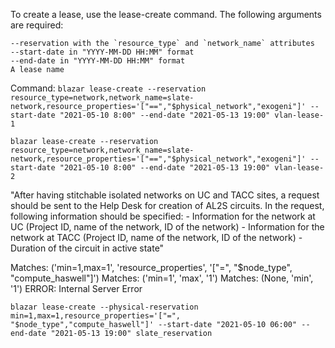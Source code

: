 
To create a lease, use the lease-create command. The following arguments are required:

    --reservation with the `resource_type` and `network_name` attributes
    --start-date in "YYYY-MM-DD HH:MM" format
    --end-date in "YYYY-MM-DD HH:MM" format
    A lease name


Command:
`blazar lease-create --reservation resource_type=network,network_name=slate-network,resource_properties='["==","$physical_network","exogeni"]' --start-date "2021-05-10 8:00" --end-date "2021-05-13 19:00" vlan-lease-1`

`blazar lease-create --reservation resource_type=network,network_name=slate-network,resource_properties='["==","$physical_network","exogeni"]' --start-date "2021-05-10 8:00" --end-date "2021-05-13 19:00" vlan-lease-2`



"After having stitchable isolated networks on UC and TACC sites, a request should be sent to the Help Desk for creation of AL2S circuits. In the request, following information should be specified: - Information for the network at UC (Project ID, name of the network, ID of the network) - Information for the network at TACC (Project ID, name of the network, ID of the network) - Duration of the circuit in active state"


Matches: ('min=1,max=1', 'resource_properties', '["=", "$node_type", "compute_haswell"]')
Matches: ('min=1', 'max', '1')
Matches: (None, 'min', '1')
ERROR: Internal Server Error


`blazar lease-create --physical-reservation min=1,max=1,resource_properties='["=", "$node_type","compute_haswell"]' --start-date "2021-05-10 06:00" --end-date "2021-05-13 19:00" slate_reservation`

